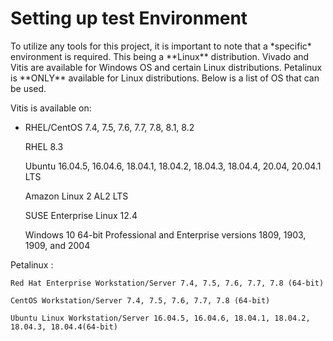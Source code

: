 # Setting up test Environment
<p>To utilize any tools for this project, it is important to note that a *specific* environment is required. This being a **Linux** distribution.  Vivado and Vitis are available for Windows OS and certain Linux distributions. Petalinux is **ONLY** available for Linux distributions. Below is a list of OS that can be used.</p>

Vitis is available on:  


- RHEL/CentOS 7.4, 7.5, 7.6, 7.7, 7.8, 8.1, 8.2

    RHEL 8.3

    Ubuntu 16.04.5, 16.04.6, 18.04.1, 18.04.2, 18.04.3, 18.04.4, 20.04, 20.04.1 LTS

    Amazon Linux 2 AL2 LTS

    SUSE Enterprise Linux 12.4

    Windows 10 64-bit Professional and Enterprise versions 1809, 1903, 1909, and 2004


Petalinux :


    Red Hat Enterprise Workstation/Server 7.4, 7.5, 7.6, 7.7, 7.8 (64-bit)

    CentOS Workstation/Server 7.4, 7.5, 7.6, 7.7, 7.8 (64-bit)

    Ubuntu Linux Workstation/Server 16.04.5, 16.04.6, 18.04.1, 18.04.2, 18.04.3, 18.04.4(64-bit)


